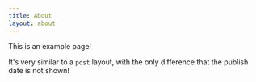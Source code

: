 ```yaml
---
title: About
layout: about
---
```


This is an example page!

It's very similar to a `post` layout, with the only difference that the publish date is not shown!